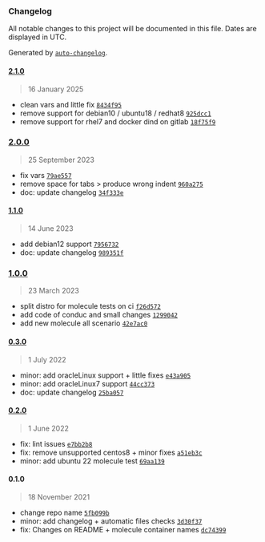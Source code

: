 ### Changelog

All notable changes to this project will be documented in this file. Dates are displayed in UTC.

Generated by [`auto-changelog`](https://github.com/CookPete/auto-changelog).

#### [2.1.0](https://github.com/lotusnoir/ansible-apps_vim/compare/2.0.0...2.1.0)

> 16 January 2025

- clean vars and little fix [`8434f95`](https://github.com/lotusnoir/ansible-apps_vim/commit/8434f95af443f2aca576568f2c0d1f42d2a341ee)
- remove support for debian10 / ubuntu18 / redhat8 [`925dcc1`](https://github.com/lotusnoir/ansible-apps_vim/commit/925dcc1f6aec8473fd46ce68c86621cb90933496)
- remove support for rhel7 and docker dind on gitlab [`18f75f9`](https://github.com/lotusnoir/ansible-apps_vim/commit/18f75f979bfe63ba7e1ba5ae5b38e19abdd76a23)

### [2.0.0](https://github.com/lotusnoir/ansible-apps_vim/compare/1.1.0...2.0.0)

> 25 September 2023

- fix vars [`79ae557`](https://github.com/lotusnoir/ansible-apps_vim/commit/79ae557368a9d213474c916702431f90c30015b6)
- remove space for tabs &gt; produce wrong indent [`960a275`](https://github.com/lotusnoir/ansible-apps_vim/commit/960a27561db0b46c29747883c8ef4df168bc1897)
- doc: update changelog [`34f333e`](https://github.com/lotusnoir/ansible-apps_vim/commit/34f333e79c9017a98beaa07cc3f29ab86d478ef7)

#### [1.1.0](https://github.com/lotusnoir/ansible-apps_vim/compare/1.0.0...1.1.0)

> 14 June 2023

- add debian12 support [`7956732`](https://github.com/lotusnoir/ansible-apps_vim/commit/7956732be2a6cbd52a7c04ec6810f7731ee10836)
- doc: update changelog [`989351f`](https://github.com/lotusnoir/ansible-apps_vim/commit/989351fe77d8dbb7d39a507341408d496b771de6)

### [1.0.0](https://github.com/lotusnoir/ansible-apps_vim/compare/0.3.0...1.0.0)

> 23 March 2023

- split distro for molecule tests on ci [`f26d572`](https://github.com/lotusnoir/ansible-apps_vim/commit/f26d5725378e87a2b2eb27c3ea573d109c29df13)
- add code of conduc and small changes [`1299042`](https://github.com/lotusnoir/ansible-apps_vim/commit/1299042200681c9a12e99dc0a203d5ebb9ddcdb2)
- add new molecule all scenario [`42e7ac0`](https://github.com/lotusnoir/ansible-apps_vim/commit/42e7ac004220959648d16efa02eb340908697910)

#### [0.3.0](https://github.com/lotusnoir/ansible-apps_vim/compare/0.2.0...0.3.0)

> 1 July 2022

- minor: add oracleLinux support + little fixes [`e43a905`](https://github.com/lotusnoir/ansible-apps_vim/commit/e43a9052a951ff34b1b675f7095168e6cd8c98d8)
- minor: add oracleLinux7 support [`44cc373`](https://github.com/lotusnoir/ansible-apps_vim/commit/44cc373b1aa127327e88316717e124a6c0042a45)
- doc: update changelog [`25ba057`](https://github.com/lotusnoir/ansible-apps_vim/commit/25ba057c39379a548b955e39bfff59bcdcf15a3e)

#### [0.2.0](https://github.com/lotusnoir/ansible-apps_vim/compare/0.1.0...0.2.0)

> 1 June 2022

- fix: lint issues [`e7bb2b8`](https://github.com/lotusnoir/ansible-apps_vim/commit/e7bb2b8ad333fa66f3b316c40d077a206f41e628)
- fix: remove unsupported centos8 + minor fixes [`a51eb3c`](https://github.com/lotusnoir/ansible-apps_vim/commit/a51eb3c0b69b2e4f2d0fcf8a5c6428726e851758)
- minor: add ubuntu 22 molecule test [`69aa139`](https://github.com/lotusnoir/ansible-apps_vim/commit/69aa139c937347adbf312e0483d8a526f45a25df)

#### 0.1.0

> 18 November 2021

- change repo name [`5fb099b`](https://github.com/lotusnoir/ansible-apps_vim/commit/5fb099bde91a6d46d41e141a2936e368fab2e92c)
- minor: add changelog + automatic files checks [`3d30f37`](https://github.com/lotusnoir/ansible-apps_vim/commit/3d30f3788b5e36f107e325b030120ecd4b37e1e6)
- fix: Changes on README + molecule container names [`dc74399`](https://github.com/lotusnoir/ansible-apps_vim/commit/dc7439999fa7171cc2a87201dfdd6a7c3c23a5e6)
